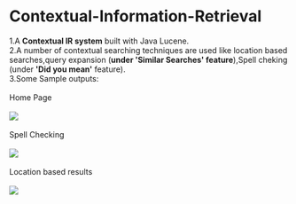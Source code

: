 # Contextual-Information-Retrieval

1.A <b>Contextual IR system</b> built with Java Lucene. <br>
2.A number of contextual searching techniques are used like location based searches,query expansion (<b>under 'Similar Searches' feature</b>),Spell cheking (under <b>'Did you mean'</b> feature).<br>
3.Some Sample outputs:
<br><br>Home Page<br><br>
<img src="https://user-images.githubusercontent.com/35894429/43991962-707c8e22-9d94-11e8-9efb-f1619934ca6e.jpg">
<br><br>Spell Checking<br><br>
<img src="https://user-images.githubusercontent.com/35894429/43991943-2294ba4a-9d94-11e8-83f8-4ad66bd838b2.jpg">
<br><br>Location based results <br><br>
<img src="https://user-images.githubusercontent.com/35894429/43991941-2231c41c-9d94-11e8-9ae3-3648e6072273.jpg">



